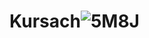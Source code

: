 # Kursach![5M8J](https://user-images.githubusercontent.com/100131883/170845457-fd020c23-e148-4468-bd4e-7fc80c6ea9e5.gif)
